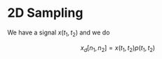 # 2D Sampling

We have a signal $x(t_1, t_2)$ and we do

$$
x_d[n_1, n_2] = x(t_1, t_2)p(t_1, t_2)
$$